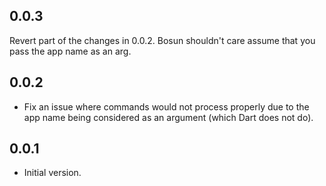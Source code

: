 ## 0.0.3
Revert part of the changes in 0.0.2. Bosun shouldn't care assume that you pass the app name as an arg.

## 0.0.2
- Fix an issue where commands would not process properly due to the app name being considered as an argument (which Dart does not do).

## 0.0.1

- Initial version.

